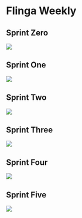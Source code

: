 # Flinga Weekly

## Sprint Zero

![](https://res.cloudinary.com/ninaw/image/upload/v1622007606/flinga1_rgudrg.png)

## Sprint One

![](https://res.cloudinary.com/ninaw/image/upload/v1622528795/flinga2_hjtqu3.png)

## Sprint Two

![](https://res.cloudinary.com/ninaw/image/upload/v1623085287/flinga3_gkh7vd.png)

## Sprint Three

![](https://res.cloudinary.com/ninaw/image/upload/v1623666159/flinga4_napvfc.png)

## Sprint Four

![](https://res.cloudinary.com/ninaw/image/upload/v1624313912/flinga5_czx8ro.png)

## Sprint Five

![](https://res.cloudinary.com/ninaw/image/upload/v1624884687/flinga6_xn8cmv.png)
